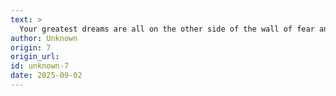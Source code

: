 ```yaml
---
text: >
  Your greatest dreams are all on the other side of the wall of fear and caution.
author: Unknown
origin: 7
origin_url:
id: unknown-7
date: 2025-09-02 
---
```

